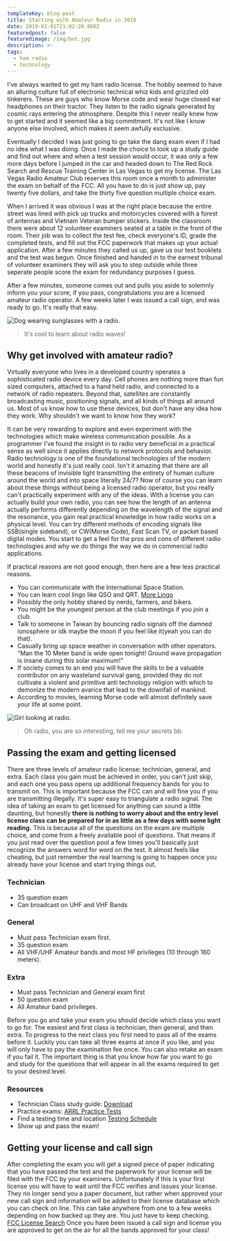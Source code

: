 ```yaml
---
templateKey: blog-post
title: Starting with Amateur Radio in 2019
date: 2019-01-01T21:02:20.866Z
featuredpost: false
featuredimage: /img/bot.jpg
description: >-
tags:
  - ham radio
  - technology
---
```


I've always wanted to get my ham radio license. The hobby seemed to have an
alluring culture full of electronic technical whiz kids and grizzled old
tinkerers. These are guys who know Morse code and wear huge closed ear
headphones on their tractor. They listen to the radio signals generated by
cosmic rays entering the atmosphere. Despite this I never really knew how to get
started and it seemed like a big commitment. It's not like I know anyone else
involved, which makes it seem awfully exclusive.

Eventually I decided I was just going to go take the dang exam even if I had no
idea what I was doing. Once I made the choice to look up a study guide and find
out where and when a test session would occur, it was only a few more days
before I jumped in the car and headed down to The Red Rock Search and Rescue
Training Center in Las Vegas to get my license. The Las Vegas Radio Amateur Club
reserves this room once a month to administer the exam on behalf of the FCC. All
you have to do is just show up, pay twenty five dollars, and take the thirty
five question multiple choice exam.

When I arrived it was obvious I was at the right place because the entire street
was lined with pick up trucks and motorcycles covered with a forest of antennas
and Vietnam Veteran bumper stickers. Inside the classroom there were about 12
volunteer examiners seated at a table in the front of the room. Their job was to
collect the test fee, check everyone's ID, grade the completed tests, and fill
out the FCC paperwork that makes up your actual application. After a few minutes
they called us up, gave us our test booklets and the test was begun. Once
finished and handed in to the earnest tribunal of volunteer examiners they will
ask you to step outside while three seperate people score the exam for
redundancy purposes I guess.

After a few minutes, someone comes out and pulls you aside to solemnly inform
you your score, if you pass, congratulations you are a licensed amateur radio
operator. A few weeks later I was issued a call sign, and was ready to go. It's
really that easy.

![Dog wearing sunglasses with a radio.](/img/adobestock_68615649.jpg)

> It's cool to learn about radio waves!

## Why get involved with amateur radio?

Virtually everyone who lives in a developed country operates a sophisticated
radio device every day. Cell phones are nothing more than fun sized computers,
attached to a hand held radio, and connected to a network of radio repeaters.
Beyond that, satellites are constantly broadcasting music, positioning signals,
and all kinds of things all around us. Most of us know how to use these devices,
but don't have any idea how they work. Why shouldn't we want to know how they
work?

It can be very rewarding to explore and even experiment with the technologies
which make wireless communication possible. As a programmer I've found the
insight in to radio very beneficial in a practical sense as well since it
applies directly to network protocols and behavior. Radio technology is one of
the foundational technologies of the modern world and honestly it's just really
cool. Isn't it amazing that there are all these beacons of invisible light
transmitting the entirety of human culture around the world and into space
literally 24/7? Now of course you can learn about these things without being a
licensed radio operator, but you really can't practically experiment with any of
the ideas. With a license you can actually build your own radio, you can see how
the length of an antenna actually performs differently depending on the
wavelength of the signal and the resonance, you gain real practical knowledge in
how radio works on a physical level. You can try different methods of encoding
signals like SSB(single sideband), or CW(Morse Code), Fast Scan TV, or packet
based digital modes. You start to get a feel for the pros and cons of different
radio technologies and why we do things the way we do in commercial radio
applications.

If practical reasons are not good enough, then here are a few less practical
reasons.

- You can communicate with the International Space Station.
- You can learn cool lingo like QSO and QRT.
  [More Lingo](http://www.qrz.com/page/hamspeak.html)
- Possibly the only hobby shared by nerds, farmers, and bikers.
- You might be the youngest person at the club meetings if you join a club.
- Talk to someone in Taiwan by bouncing radio signals off the damned ionosphere
  or idk maybe the moon if you feel like it(yeah you can do that).
- Casually bring up space weather in conversation with other operators. "Man the
  10 Meter band is wide open tonight! Ground wave propagation is insane during
  this solar maximum!"
- If society comes to an end you will have the skills to be a valuable
  contributor on any wasteland survival gang, provided they do not cultivate a
  violent and primitive anti technology religion with which to demonize the
  modern avarice that lead to the downfall of mankind.
- According to movies, learning Morse code will almost definitely save your life
  at some point.

![Girl looking at radio.](/img/adobestock_56964234.jpg)

> Oh radio, you are so interesting, tell me your secrets bb.

## Passing the exam and getting licensed

There are three levels of amateur radio license: technician, general, and extra.
Each class you gain must be achieved in order, you can't just skip, and each one
you pass opens up additional frequency bands for you to transmit on. This is
important because the FCC can and will fine you if you are transmitting
illegally. It's super easy to triangulate a radio signal. The idea of taking an
exam to get licensed for anything can sound a little daunting, but honestly
**there is nothing to worry about and the entry level license class can be
prepared for in as little as a few days with some light reading.** This is
because all of the questions on the exam are multiple choice, and come from a
freely available pool of questions. That means if you just read over the
question pool a few times you'll basically just recognize the answers word for
word on the test. It almost feels like cheating, but just remember the real
learning is going to happen once you already have your license and start trying
things out.

### Technician

- 35 question exam
- Can broadcast on UHF and VHF Bands

### General

- Must pass Technician exam first.
- 35 question exam
- All VHF/UHF Amateur bands and most HF privileges (10 through 160 meters).

### Extra

- Must pass Technician and General exam first
- 50 question exam
- All Amateur band privileges.

Before you go and take your exam you should decide which class you want to go
for. The easiest and first class is technician, then general, and then extra. To
progress to the next class you first need to pass all of the exams before it.
Luckily you can take all three exams at once if you like, and you will only have
to pay the examination fee once. You can also retake an exam if you fail it. The
important thing is that you know how far you want to go and study for the
questions that will appear in all the exams required to get to your desired
level.

### Resources

- Technician Class study guide:
  [Download](http://www.kb6nu.com/wp-content/uploads/2010/06/2010_Tech_Study_Guide.pdf)
- Practice exams: [ARRL Practice Tests](http://arrlexamreview.appspot.com/)
- Find a testing time and location
  [Testing Schedule](http://www.arrl.org/find-an-amateur-radio-license-exam-session/)
- Show up and pass the exam!

## Getting your license and call sign

After completing the exam you will get a signed piece of paper indicating that
you have passed the test and the paperwork for your license will be filed with
the FCC by your examiners. Unfortunately if this is your first license you will
have to wait until the FCC verifies and issues your license. They no longer send
you a paper document, but rather when approved your new call sign and
information will be added to their license database which you can check on line.
This can take anywhere from one to a few weeks depending on how backed up they
are. You just have to keep checking.
[ FCC License Search](http://wireless2.fcc.gov/UlsApp/UlsSearch/searchLicense.jsp)
Once you have been issued a call sign and license you are approved to get on the
air for all the bands approved for your class!
